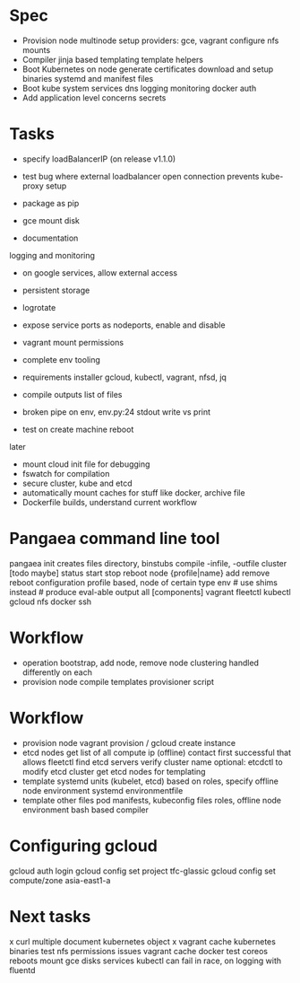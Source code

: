 # Spec

- Provision node
    multinode setup
    providers: gce, vagrant
    configure nfs mounts
- Compiler
    jinja based templating
    template helpers
- Boot Kubernetes on node
    generate certificates
    download and setup binaries
      systemd and manifest files
- Boot kube system services
    dns
    logging
    monitoring
    docker auth
- Add application level concerns
    secrets

# Tasks

- specify loadBalancerIP (on release v1.1.0)
- test bug where external loadbalancer open connection prevents kube-proxy setup

- package as pip
- gce mount disk
- documentation

logging and monitoring
- on google services, allow external access
- persistent storage
- logrotate

- expose service ports as nodeports, enable and disable

- vagrant mount permissions
- complete env tooling

- requirements installer
    gcloud, kubectl, vagrant, nfsd, jq
- compile outputs list of files
- broken pipe on env, env.py:24 stdout write vs print
- test on
    create
    machine reboot

later
- mount cloud init file for debugging
- fswatch for compilation
- secure cluster, kube and etcd
- automatically mount caches for stuff like docker, archive file
- Dockerfile builds, understand current workflow

# Pangaea command line tool

pangaea
  init
    creates files directory, binstubs
  compile
    -infile, -outfile
  cluster [todo maybe]
    status start stop reboot
    node {profile|name}
      add remove reboot
      configuration profile based, node of certain type
  env
    # use shims instead
    # produce eval-able output
    all
    [components]
      vagrant
      fleetctl
      kubectl
      gcloud
      nfs
      docker
      ssh

# Workflow

- operation
    bootstrap, add node, remove node
    clustering handled differently on each
- provision node
    compile templates
    provisioner script

# Workflow

- provision node
    vagrant provision / gcloud create instance
- etcd nodes
    get list of all compute ip (offline)
    contact first successful that allows fleetctl
    find etcd servers
    verify cluster name
    optional: etcdctl to modify etcd cluster
    get etcd nodes for templating
- template systemd units (kubelet, etcd)
    based on roles, specify offline
    node environment
      systemd environmentfile
- template other files
    pod manifests, kubeconfig files
    roles, offline
    node environment
      bash based compiler

# Configuring gcloud
gcloud auth login
gcloud config set project tfc-glassic
gcloud config set compute/zone asia-east1-a

# Next tasks
x curl multiple document kubernetes object
x vagrant cache kubernetes binaries
test nfs permissions issues
vagrant cache docker
test coreos reboots
mount gce disks
services kubectl can fail in race, on logging with fluentd
